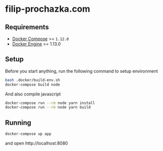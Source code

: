 # filip-prochazka.com

## Requirements

* [Docker Compose](https://github.com/docker/compose/releases) >= `1.12.0`
* [Docker Engine](https://www.docker.com/products/docker-engine) >= 1.13.0

## Setup

Before you start anything, run the following command to setup environment

```bash
bash .docker/build-env.sh
docker-compose build node
```

And also compile javascript

```bash
docker-compose run --rm node yarn install
docker-compose run --rm node yarn build
```

## Running

```bash
docker-compose up app
```

and open http://localhost:8080

